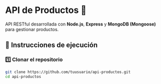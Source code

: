 # API de Productos 🛒

API RESTful desarrollada con **Node.js**, **Express** y **MongoDB (Mongoose)** para gestionar productos.

## 🚀 Instrucciones de ejecución

### 1️⃣ Clonar el repositorio
```bash
git clone https://github.com/tuusuario/api-productos.git
cd api-productos
